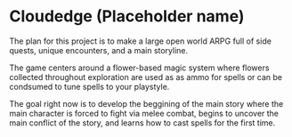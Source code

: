 # Cloudedge (Placeholder name)

The plan for this project is to make a large open world ARPG full of side quests, unique encounters, and a main storyline.

The game centers around a flower-based magic system where flowers collected throughout exploration are used as as ammo for spells or can be condsumed to tune spells to your playstyle.

The goal right now is to develop the beggining of the main story where the main character is forced to fight via melee combat, begins to uncover the main conflict of the story, and learns how to cast spells for the first time.
